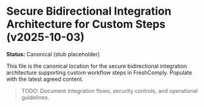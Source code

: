 # Secure Bidirectional Integration Architecture for Custom Steps (v2025-10-03)
**Status:** Canonical (stub placeholder)

This file is the canonical location for the secure bidirectional integration architecture supporting custom workflow steps in FreshComply. Populate with the latest agreed content.

> TODO: Document integration flows, security controls, and operational guidelines.
